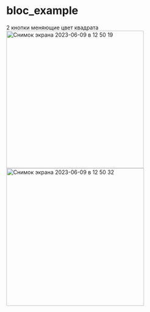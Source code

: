 # bloc_example
2 кнопки меняющие цвет квадрата
<img width="360" alt="Снимок экрана 2023-06-09 в 12 50 19" src="https://github.com/IgorBond108/flutter-app/assets/116865573/7928f4df-ec1d-4001-b34e-cac835c851db">
<img width="361" alt="Снимок экрана 2023-06-09 в 12 50 32" src="https://github.com/IgorBond108/flutter-app/assets/116865573/71fb20f6-b833-4768-900e-9ae2e6a89465">
